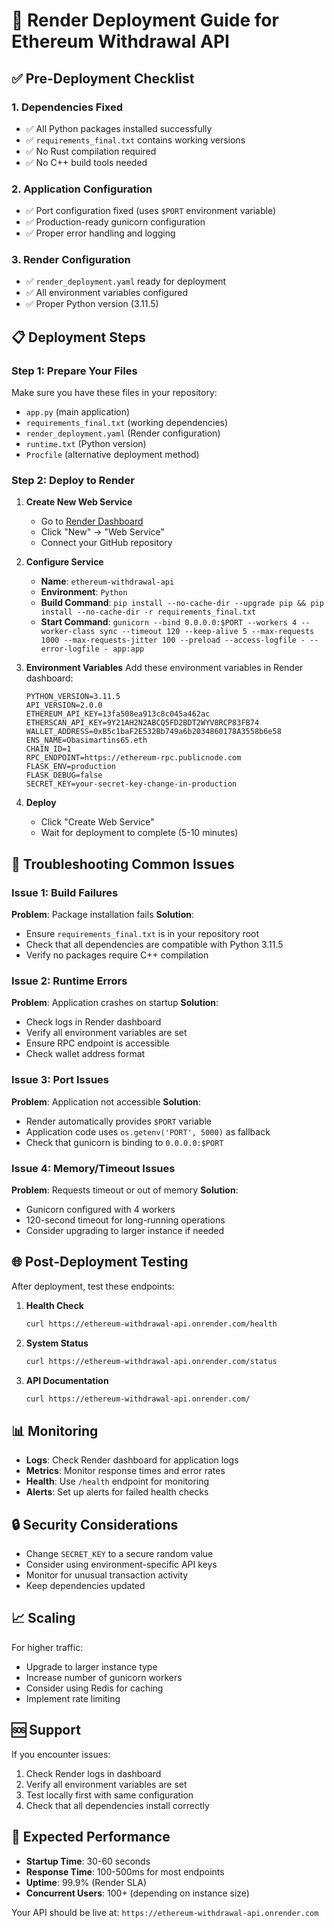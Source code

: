 # 🚀 Render Deployment Guide for Ethereum Withdrawal API

## ✅ Pre-Deployment Checklist

### 1. **Dependencies Fixed**
- ✅ All Python packages installed successfully
- ✅ `requirements_final.txt` contains working versions
- ✅ No Rust compilation required
- ✅ No C++ build tools needed

### 2. **Application Configuration**
- ✅ Port configuration fixed (uses `$PORT` environment variable)
- ✅ Production-ready gunicorn configuration
- ✅ Proper error handling and logging

### 3. **Render Configuration**
- ✅ `render_deployment.yaml` ready for deployment
- ✅ All environment variables configured
- ✅ Proper Python version (3.11.5)

## 📋 Deployment Steps

### Step 1: Prepare Your Files
Make sure you have these files in your repository:
- `app.py` (main application)
- `requirements_final.txt` (working dependencies)
- `render_deployment.yaml` (Render configuration)
- `runtime.txt` (Python version)
- `Procfile` (alternative deployment method)

### Step 2: Deploy to Render

1. **Create New Web Service**
   - Go to [Render Dashboard](https://dashboard.render.com)
   - Click "New" → "Web Service"
   - Connect your GitHub repository

2. **Configure Service**
   - **Name**: `ethereum-withdrawal-api`
   - **Environment**: `Python`
   - **Build Command**: `pip install --no-cache-dir --upgrade pip && pip install --no-cache-dir -r requirements_final.txt`
   - **Start Command**: `gunicorn --bind 0.0.0.0:$PORT --workers 4 --worker-class sync --timeout 120 --keep-alive 5 --max-requests 1000 --max-requests-jitter 100 --preload --access-logfile - --error-logfile - app:app`

3. **Environment Variables**
   Add these environment variables in Render dashboard:

   ```env
   PYTHON_VERSION=3.11.5
   API_VERSION=2.0.0
   ETHEREUM_API_KEY=13fa508ea913c8c045a462ac
   ETHERSCAN_API_KEY=9Y21AH2N2ABCQ5FD2BDT2WYV8RCP83FB74
   WALLET_ADDRESS=0xB5c1baF2E532Bb749a6b2034860178A3558b6e58
   ENS_NAME=Obasimartins65.eth
   CHAIN_ID=1
   RPC_ENDPOINT=https://ethereum-rpc.publicnode.com
   FLASK_ENV=production
   FLASK_DEBUG=false
   SECRET_KEY=your-secret-key-change-in-production
   ```

4. **Deploy**
   - Click "Create Web Service"
   - Wait for deployment to complete (5-10 minutes)

## 🔧 Troubleshooting Common Issues

### Issue 1: Build Failures
**Problem**: Package installation fails
**Solution**:
- Ensure `requirements_final.txt` is in your repository root
- Check that all dependencies are compatible with Python 3.11.5
- Verify no packages require C++ compilation

### Issue 2: Runtime Errors
**Problem**: Application crashes on startup
**Solution**:
- Check logs in Render dashboard
- Verify all environment variables are set
- Ensure RPC endpoint is accessible
- Check wallet address format

### Issue 3: Port Issues
**Problem**: Application not accessible
**Solution**:
- Render automatically provides `$PORT` variable
- Application code uses `os.getenv('PORT', 5000)` as fallback
- Check that gunicorn is binding to `0.0.0.0:$PORT`

### Issue 4: Memory/Timeout Issues
**Problem**: Requests timeout or out of memory
**Solution**:
- Gunicorn configured with 4 workers
- 120-second timeout for long-running operations
- Consider upgrading to larger instance if needed

## 🌐 Post-Deployment Testing

After deployment, test these endpoints:

1. **Health Check**
   ```bash
   curl https://ethereum-withdrawal-api.onrender.com/health
   ```

2. **System Status**
   ```bash
   curl https://ethereum-withdrawal-api.onrender.com/status
   ```

3. **API Documentation**
   ```bash
   curl https://ethereum-withdrawal-api.onrender.com/
   ```

## 📊 Monitoring

- **Logs**: Check Render dashboard for application logs
- **Metrics**: Monitor response times and error rates
- **Health**: Use `/health` endpoint for monitoring
- **Alerts**: Set up alerts for failed health checks

## 🔒 Security Considerations

- Change `SECRET_KEY` to a secure random value
- Consider using environment-specific API keys
- Monitor for unusual transaction activity
- Keep dependencies updated

## 📈 Scaling

For higher traffic:
- Upgrade to larger instance type
- Increase number of gunicorn workers
- Consider using Redis for caching
- Implement rate limiting

## 🆘 Support

If you encounter issues:
1. Check Render logs in dashboard
2. Verify all environment variables are set
3. Test locally first with same configuration
4. Check that all dependencies install correctly

## 🎯 Expected Performance

- **Startup Time**: 30-60 seconds
- **Response Time**: 100-500ms for most endpoints
- **Uptime**: 99.9% (Render SLA)
- **Concurrent Users**: 100+ (depending on instance size)

Your API should be live at: `https://ethereum-withdrawal-api.onrender.com`
